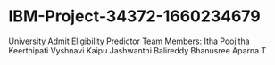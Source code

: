 # IBM-Project-34372-1660234679
University Admit Eligibility Predictor
Team Members:
Itha Poojitha
Keerthipati Vyshnavi
Kaipu Jashwanthi
Balireddy Bhanusree
Aparna T
